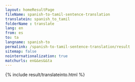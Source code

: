 ```yaml
---
layout: homeResultPage
fileName: spanish-to-tamil-sentence-translation
translatein: spanish_to_tamil
folderName : translate
lang: en
from: es
to: ta
langname: spanish-to
permalink: /spanish-to-tamil-sentence-translation/result
sitemap: false
nointernationalization: true
matchurls: en&&es&&ta
---
```

{% include result/translateinto.html %}

<script src="/js/result/translation.js" data-foldername="{{page.folderName}}" data-lang="{{page.lang}}"></script>
